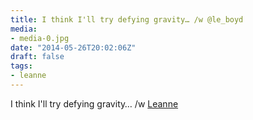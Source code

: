 ```yaml
---
title: I think I'll try defying gravity… /w @le_boyd
media:
- media-0.jpg
date: "2014-05-26T20:02:06Z"
draft: false
tags:
- leanne
---
```

I think I'll try defying gravity… /w [Leanne](/tags/leanne)
